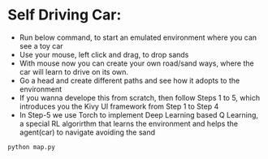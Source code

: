 # Self Driving Car:
- Run below command, to start an emulated environment where you can see a toy car
- Use your mouse, left click and drag, to drop sands
- With mouse now you can create your own road/sand ways, where the car will learn to drive on its own.
- Go a head and create different paths and see how it adopts to the environment
- If you wanna develope this from scratch, then follow Steps 1 to 5, which introduces you the Kivy UI framework from Step 1 to Step 4 
- In Step-5 we use Torch to implement Deep Learning based Q Learning, a special RL algorirthm that learns the environment and helps the agent(car) to navigate avoiding the sand

```
python map.py
```


